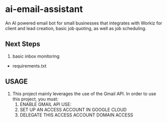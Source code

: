 # ai-email-assistant
An AI powered email bot for small businesses that integrates with Workiz for client and lead creation, basic job quoting, as well as job scheduling.

## Next Steps
1. basic inbox monitoring
- requirements.txt

## USAGE
1. This project mainly leverages the use of the Gmail API. In order to use this project, you must:
    1. ENABLE GMAIL API USE:
    2. SET UP AN ACCESS ACCOUNT IN GOOGLE CLOUD
    3. DELEGATE THIS ACCESS ACCOUNT DOMAIN ACCESS